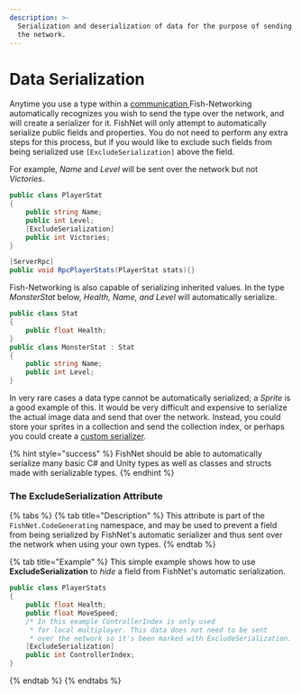 ```yaml
---
description: >-
  Serialization and deserialization of data for the purpose of sending it across
  the network.
---
```


# Data Serialization

Anytime you use a type within a [communication ](../../high-level-overview/terminology/communicating.md)Fish-Networking automatically recognizes you wish to send the type over the network, and will create a serializer for it. FishNet will only attempt to automatically serialize public fields and properties. You do not need to perform any extra steps for this process, but if you would like to exclude such fields from being serialized use `[ExcludeSerialization]` above the field.

For example, _Name_ and _Level_ will be sent over the network but not _Victories_.

```csharp
public class PlayerStat
{
    public string Name;
    public int Level;
    [ExcludeSerialization]
    public int Victories;
}

[ServerRpc]
public void RpcPlayerStats(PlayerStat stats){}
```

Fish-Networking is also capable of serializing inherited values. In the type _MonsterStat_ below, _Health, Name, and Level_ will automatically serialize.

```csharp
public class Stat
{
    public float Health;
}
public class MonsterStat : Stat
{
    public string Name;
    public int Level;
}
```

In very rare cases a data type cannot be automatically serialized; a _Sprite_ is a good example of this. It would be very difficult and expensive to serialize the actual image data and send that over the network. Instead, you could store your sprites in a collection and send the collection index, or perhaps you could create a [custom serializer](custom-serializers-guides/).

{% hint style="success" %}
FishNet should be able to automatically serialize many basic C# and Unity types as well as classes and structs made with serializable types.
{% endhint %}

### The ExcludeSerialization Attribute

{% tabs %}
{% tab title="Description" %}
This attribute is part of the `FishNet.CodeGenerating` namespace, and may be used to prevent a field from being serialized by FishNet's automatic serializer and thus sent over the network when using your own types.&#x20;
{% endtab %}

{% tab title="Example" %}
This simple example shows how to use **ExcludeSerialization** to _hide_ a field from FishNet's automatic serialization.

```csharp
public class PlayerStats
{
    public float Health;
    public float MoveSpeed;
    /* In this example ControllerIndex is only used
     * for local multiplayer. This data does not need to be sent
     * over the network so it's been marked with ExcludeSerialization. */
    [ExcludeSerialization]
    public int ControllerIndex;
}
```
{% endtab %}
{% endtabs %}
